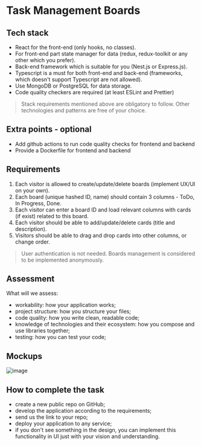 # Task Management Boards

## Tech stack
- React for the front-end (only hooks, no classes).
- For front-end part state manager for data (redux, redux-toolkit or any other which you prefer).
- Back-end framework which is suitable for you (Nest.js or Express.js).
- Typescript is a must for both front-end and back-end (frameworks, which doesn't support Typescript are not allowed).
- Use MongoDB or PostgreSQL for data storage.
- Code quality checkers are required (at least ESLint and Prettier)
> Stack requirements mentioned above are obligatory to follow. Other technologies and patterns are free of your choice.

## Extra points - optional
- Add github actions to run code quality checks for frontend and backend
- Provide a Dockerfile for frontend and backend

## Requirements
1. Each visitor is allowed to create/update/delete boards (implement UX/UI on your own).
2. Each board (unique hashed ID, name) should contain 3 columns - ToDo, In Progress, Done.
3. Each visitor can enter a board ID and load relevant columns with cards (if exist) related to this board.
4. Each visitor should be able to add/update/delete cards (title and description).
5. Visitors should be able to drag and drop cards into other columns, or change order.
> User authentication is not needed. Boards management is considered to be implemented anonymously.

## Assessment

What will we assess:
- workability: how your application works;
- project structure: how you structure your files;
- code quality: how you write clean, readable code;
- knowledge of technologies and their ecosystem: how you compose and use libraries together;
- testing: how you can test your code;

## Mockups

![image](https://res.cloudinary.com/dgw6mlivg/image/upload/v1704446575/Title_1_yecgix.png)


## How to complete the task
- create a new public repo on GitHub;
- develop the application according to the requirements;
- send us the link to your repo;
- deploy your application to any service;
- if you don't see something in the design, you can implement this functionality in UI just with your vision and understanding.
